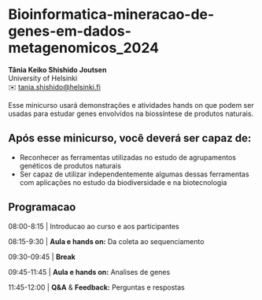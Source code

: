 # Bioinformatica-mineracao-de-genes-em-dados-metagenomicos_2024


  __Tânia Keiko Shishido Joutsen__  
 University of Helsinki  
:envelope: [tania.shishido@helsinki.fi](mailto:tania.shishido@helsinki.fi)

Esse minicurso usará demonstrações e atividades hands on que podem ser usadas para estudar genes envolvidos na biossíntese de produtos naturais. 

## Após esse minicurso, você deverá ser capaz de:

* Reconhecer as ferramentas utilizadas no estudo de agrupamentos genéticos de produtos naturais
* Ser capaz de utilizar independentemente algumas dessas ferramentas com aplicações no estudo da biodiversidade e na biotecnologia





## Programacao


08:00-8:15 | Introducao ao curso e aos participantes

08:15-9:30 | **Aula e hands on:** Da coleta ao sequenciamento

09:30-09:45 | **Break** 

09:45-11:45 | **Aula e hands on:** Analises de genes

11:45-12:00 | **Q&A** & **Feedback:** Perguntas e respostas
